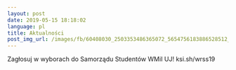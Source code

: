 ```yaml
---
layout: post
date: 2019-05-15 18:18:02
language: pl
title: Aktualności
post_img_url: /images/fb/60408030_2503353486365072_5654756183886528512_o.jpg
---
```


Zagłosuj w wyborach do Samorządu Studentów WMiI UJ! ksi.sh/wrss19